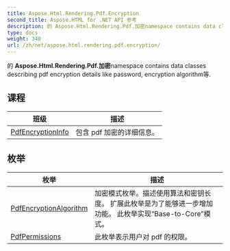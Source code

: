 ```yaml
---
title: Aspose.Html.Rendering.Pdf.Encryption
second_title: Aspose.HTML for .NET API 参考
description: 的 Aspose.Html.Rendering.Pdf.加密namespace contains data classes describing pdf encryption details like password encryption algorithm等.
type: docs
weight: 340
url: /zh/net/aspose.html.rendering.pdf.encryption/
---
```

的 **Aspose.Html.Rendering.Pdf.加密**namespace contains data classes describing pdf encryption details like password, encryption algorithm等.

## 课程

| 班级 | 描述 |
| --- | --- |
| [PdfEncryptionInfo](./pdfencryptioninfo/) | 包含 pdf 加密的详细信息。 |
## 枚举

| 枚举 | 描述 |
| --- | --- |
| [PdfEncryptionAlgorithm](./pdfencryptionalgorithm/) | 加密模式枚举。描述使用算法和密钥长度。 扩展此枚举是为了能够进一步增加功能。 此枚举实现“Base-to-Core”模式。 |
| [PdfPermissions](./pdfpermissions/) | 此枚举表示用户对 pdf 的权限。 |


